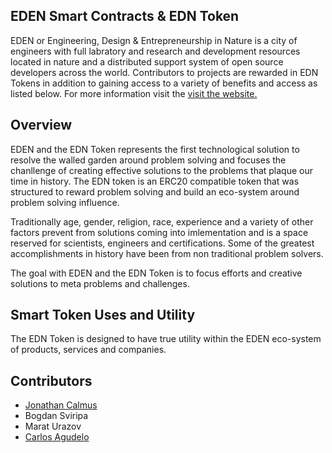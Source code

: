 ## EDEN Smart Contracts & EDN Token

EDEN or Engineering, Design & Entrepreneurship in Nature is a city of engineers with full labratory and research and development resources located in nature and a distributed support system of open source developers across the world. Contributors to projects are rewarded in EDN Tokens in addition to gaining access to a variety of benefits and access as listed below. For more information visit the <a href="http://www.cityofeden.io/">visit the website.</a>

## Overview

EDEN and the EDN Token represents the first technological solution to resolve the walled garden around problem solving and focuses the chanllenge of creating effective solutions to the problems that plaque our time in history. The EDN token is an ERC20 compatible token that was structured to reward problem solving and build an eco-system around problem solving influence. 

Traditionally age, gender, religion, race, experience and a variety of other factors prevent from solutions coming into imlementation and is a space reserved for scientists, engineers and certifications. Some of the greatest accomplishments in history have been from non traditional problem solvers. 

The goal with EDEN and the EDN Token is to focus efforts and creative solutions to meta problems and challenges.

## Smart Token Uses and Utility

The EDN Token is designed to have true utility within the EDEN eco-system of products, services and companies.

## Contributors
<ul>
  <li><a href="https://github.com/joncalmus">Jonathan Calmus</a></li>
  <li>Bogdan Sviripa</li>
  <li>Marat Urazov</li>
  <li><a href="https://github.com/carlosagudelo/">Carlos Agudelo</a></li>
</ul>
